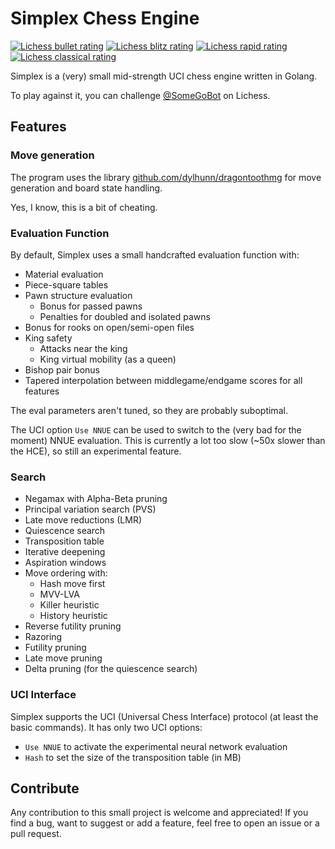 # Simplex Chess Engine

[![Lichess bullet rating](https://lichess-shield.vercel.app/api?username=somegobot&format=bullet)](https://lichess.org/@/somegobot/perf/bullet)
[![Lichess blitz rating](https://lichess-shield.vercel.app/api?username=somegobot&format=blitz)](https://lichess.org/@/somegobot/perf/blitz)
[![Lichess rapid rating](https://lichess-shield.vercel.app/api?username=somegobot&format=rapid)](https://lichess.org/@/somegobot/perf/rapid)
[![Lichess classical rating](https://lichess-shield.vercel.app/api?username=somegobot&format=classical)](https://lichess.org/@/somegobot/perf/classical)

Simplex is a (very) small mid-strength UCI chess engine written in Golang.

To play against it, you can challenge [@SomeGoBot](lichess.org/@/SomeGoBot) on Lichess.

## Features

### Move generation

The program uses the library [github.com/dylhunn/dragontoothmg](github.com/dylhunn/dragontoothmg)
for move generation and board state handling.

Yes, I know, this is a bit of cheating.

### Evaluation Function

By default, Simplex uses a small handcrafted evaluation function with:

 - Material evaluation
 - Piece-square tables
 - Pawn structure evaluation
     - Bonus for passed pawns
     - Penalties for doubled and isolated pawns
 - Bonus for rooks on open/semi-open files
 - King safety
     - Attacks near the king
     - King virtual mobility (as a queen)
 - Bishop pair bonus
 - Tapered interpolation between middlegame/endgame scores for all features

The eval parameters aren't tuned, so they are probably suboptimal.

The UCI option `Use NNUE` can be used to switch to the (very bad for the moment) NNUE evaluation.
This is currently a lot too slow (~50x slower than the HCE), so still an experimental feature.

### Search

 - Negamax with Alpha-Beta pruning
 - Principal variation search (PVS)
 - Late move reductions (LMR)
 - Quiescence search
 - Transposition table
 - Iterative deepening
 - Aspiration windows
 - Move ordering with:
     - Hash move first
     - MVV-LVA
     - Killer heuristic
     - History heuristic
 - Reverse futility pruning
 - Razoring
 - Futility pruning
 - Late move pruning
 - Delta pruning (for the quiescence search)

### UCI Interface

Simplex supports the UCI (Universal Chess Interface) protocol (at least the basic commands).
It has only two UCI options:

 - `Use NNUE` to activate the experimental neural network evaluation
 - `Hash` to set the size of the transposition table (in MB)


## Contribute

Any contribution to this small project is welcome and appreciated! If you find a bug, want to suggest or add a feature, feel free to open an issue or a pull request.